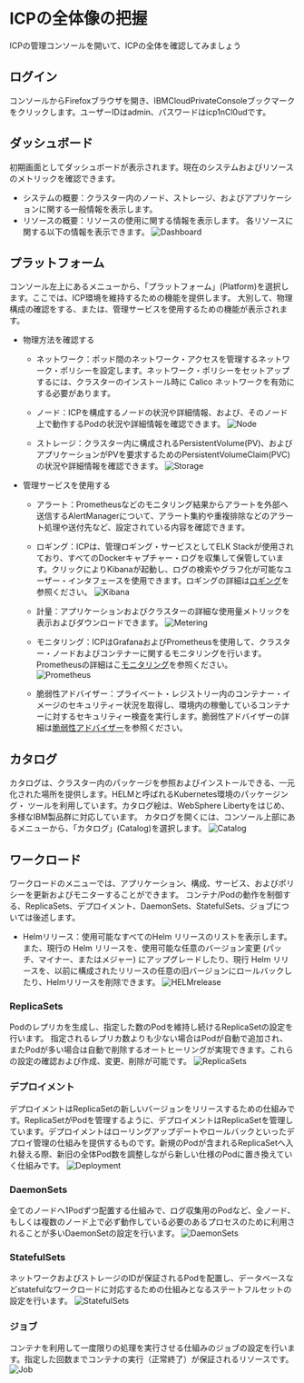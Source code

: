 # ICPの全体像の把握

ICPの管理コンソールを開いて、ICPの全体を確認してみましょう

## ログイン

コンソールからFirefoxブラウザを開き、IBMCloudPrivateConsoleブックマークをクリックします。ユーザーIDはadmin、パスワードはicp1nCl0udです。

## ダッシュボード

初期画面としてダッシュボードが表示されます。現在のシステムおよびリソースのメトリックを確認できます。
- システムの概要：クラスター内のノード、ストレージ、およびアプリケーションに関する一般情報を表示します。
- リソースの概要：リソースの使用に関する情報を表示します。 各リソースに関する以下の情報を表示できます。
![Dashboard](https://github.com/ICpTrial/ICPTrialJapan/blob/master/pictures/dashboard.png)

## プラットフォーム

コンソール左上にあるメニューから、「プラットフォーム」(Platform)を選択します。ここでは、ICP環境を維持するための機能を提供します。
大別して、物理構成の確認をする、または、管理サービスを使用するための機能が表示されます。
- 物理方法を確認する
  - ネットワーク：ポッド間のネットワーク・アクセスを管理するネットワーク・ポリシーを設定します。ネットワーク・ポリシーをセットアップするには、クラスターのインストール時に Calico ネットワークを有効にする必要があります。
  
  - ノード：ICPを構成するノードの状況や詳細情報、および、そのノード上で動作するPodの状況や詳細情報を確認できます。
  ![Node](https://github.com/ICpTrial/ICPTrialJapan/blob/master/pictures/device_node.png)
  
  - ストレージ：クラスター内に構成されるPersistentVolume(PV)、およびアプリケーションがPVを要求するためのPersistentVolumeClaim(PVC)の状況や詳細情報を確認できます。
  ![Storage](https://github.com/ICpTrial/ICPTrialJapan/blob/master/pictures/storage.png)
  
- 管理サービスを使用する
  - アラート：Prometheusなどのモニタリング結果からアラートを外部へ送信するAlertManagerについて、アラート集約や重複排除などのアラート処理や送付先など、設定されている内容を確認できます。
  
  - ロギング：ICPは、管理ロギング・サービスとしてELK Stackが使用されており、すべてのDockerキャプチャー・ログを収集して保管しています。クリックによりKibanaが起動し、ログの検索やグラフ化が可能なユーザー・インタフェースを使用できます。ロギングの詳細は[ロギング](https://github.com/ICpTrial/ICPTrialJapan/blob/master/logging.md)を参照ください。
  ![Kibana](https://github.com/ICpTrial/ICPTrialJapan/blob/master/pictures/kibana.png)
  
  - 計量：アプリケーションおよびクラスターの詳細な使用量メトリックを表示およびダウンロードできます。
  ![Metering](https://github.com/ICpTrial/ICPTrialJapan/blob/master/pictures/metering.png)
  
  - モニタリング：ICPはGrafanaおよびPrometheusを使用して、クラスター・ノードおよびコンテナーに関するモニタリングを行います。Prometheusの詳細はこ[モニタリング](https://github.com/ICpTrial/ICPTrialJapan/blob/master/monitoring.md)を参照ください。   
  ![Prometheus](https://github.com/ICpTrial/ICPTrialJapan/blob/master/pictures/prometheus.png)
  
  - 脆弱性アドバイザー：プライベート・レジストリー内のコンテナー・イメージのセキュリティー状況を取得し、環境内の稼働しているコンテナーに対するセキュリティー検査を実行します。脆弱性アドバイザーの詳細は[脆弱性アドバイザー](https://github.com/ICpTrial/ICPTrialJapan/blob/master/vulnerabilityadvisor.md)を参照ください。

## カタログ

カタログは、クラスター内のパッケージを参照およびインストールできる、一元化された場所を提供します。HELMと呼ばれるKubernetes環境のパッケージング・
ツールを利用しています。カタログ絵は、WebSphere Libertyをはじめ、多様なIBM製品群に対応しています。
カタログを開くには、コンソール上部にあるメニューから、「カタログ」(Catalog)を選択します。
![Catalog](https://github.com/ICpTrial/ICPTrialJapan/blob/master/pictures/catalog.png)

## ワークロード

ワークロードのメニューでは、アプリケーション、構成、サービス、およびポリシーを更新およびモニターすることができます。
コンテナ/Podの動作を制御する、ReplicaSets、デプロイメント、DaemonSets、StatefulSets、ジョブについては後述します。
- Helmリリース：使用可能なすべてのHelm リリースのリストを表示します。また、現行の Helm リリースを、使用可能な任意のバージョン変更 (パッチ、マイナー、またはメジャー) にアップグレードしたり、現行 Helm リリースを、以前に構成されたリリースの任意の旧バージョンにロールバックしたり、Helmリリースを削除できます。
![HELMrelease](https://github.com/ICpTrial/ICPTrialJapan/blob/master/pictures/helmrelease.png)

### ReplicaSets

Podのレプリカを生成し、指定した数のPodを維持し続けるReplicaSetの設定を行います。
指定されるレプリカ数よりも少ない場合はPodが自動で追加され、またPodが多い場合は自動で削除するオートヒーリングが実現できます。これらの設定の確認および作成、変更、削除が可能です。
![ReplicaSets](https://github.com/ICpTrial/ICPTrialJapan/blob/master/pictures/replicasets.png)

### デプロイメント

デプロイメントはReplicaSetの新しいバージョンをリリースするための仕組みです。ReplicaSetがPodを管理するように、デプロイメントはReplicaSetを管理しています。デプロイメントはローリングアップデートやロールバックといったデプロイ管理の仕組みを提供するものです。新規のPodが含まれるReplicaSetへ入れ替える際、新旧の全体Pod数を調整しながら新しい仕様のPodに置き換えていく仕組みです。
![Deployment](https://github.com/ICpTrial/ICPTrialJapan/blob/master/pictures/deployment.png)

### DaemonSets

全てのノードへ1Podずつ配置する仕組みで、ログ収集用のPodなど、全ノード、もしくは複数のノード上で必ず動作している必要のあるプロセスのために利用されることが多いDaemonSetの設定を行います。
![DaemonSets](https://github.com/ICpTrial/ICPTrialJapan/blob/master/pictures/daemonsets.png)

### StatefulSets

ネットワークおよびストレージのIDが保証されるPodを配置し、データベースなどstatefulなワークロードに対応するための仕組みとなるステートフルセットの設定を行います。
![StatefulSets](https://github.com/ICpTrial/ICPTrialJapan/blob/master/pictures/statefulsets.png)

### ジョブ

コンテナを利用して一度限りの処理を実行させる仕組みのジョブの設定を行います。指定した回数までコンテナの実行（正常終了）が保証されるリソースです。
![Job](https://github.com/ICpTrial/ICPTrialJapan/blob/master/pictures/job.png)
